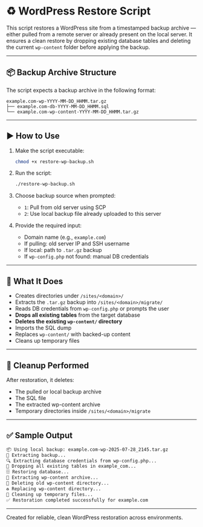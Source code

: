 # ♻️ WordPress Restore Script

This script restores a WordPress site from a timestamped backup archive — either pulled from a remote server or already present on the local server. It ensures a clean restore by dropping existing database tables and deleting the current `wp-content` folder before applying the backup.

---

## 📦 Backup Archive Structure

The script expects a backup archive in the following format:

```
example.com-wp-YYYY-MM-DD_HHMM.tar.gz
├── example.com-db-YYYY-MM-DD_HHMM.sql
└── example.com-wp-content-YYYY-MM-DD_HHMM.tar.gz
```

---

## ▶️ How to Use

1. Make the script executable:

   ```bash
   chmod +x restore-wp-backup.sh
   ```

2. Run the script:

   ```bash
   ./restore-wp-backup.sh
   ```

3. Choose backup source when prompted:

   - `1`: Pull from old server using SCP
   - `2`: Use local backup file already uploaded to this server

4. Provide the required input:
   - Domain name (e.g., `example.com`)
   - If pulling: old server IP and SSH username
   - If local: path to `.tar.gz` backup
   - If `wp-config.php` not found: manual DB credentials

---

## 🔧 What It Does

- Creates directories under `/sites/<domain>/`
- Extracts the `.tar.gz` backup into `/sites/<domain>/migrate/`
- Reads DB credentials from `wp-config.php` or prompts the user
- **Drops all existing tables** from the target database
- **Deletes the existing `wp-content/` directory**
- Imports the SQL dump
- Replaces `wp-content/` with backed-up content
- Cleans up temporary files

---

## 🧹 Cleanup Performed

After restoration, it deletes:
- The pulled or local backup archive
- The SQL file
- The extracted wp-content archive
- Temporary directories inside `/sites/<domain>/migrate`

---

## ✅ Sample Output

```bash
📦 Using local backup: example.com-wp-2025-07-28_2145.tar.gz
📂 Extracting backup...
🔍 Extracting database credentials from wp-config.php...
🧨 Dropping all existing tables in example_com...
🗄️ Restoring database...
📂 Extracting wp-content archive...
🧺 Deleting old wp-content directory...
♻️ Replacing wp-content directory...
🧹 Cleaning up temporary files...
✅ Restoration completed successfully for example.com
```

---

Created for reliable, clean WordPress restoration across environments.
